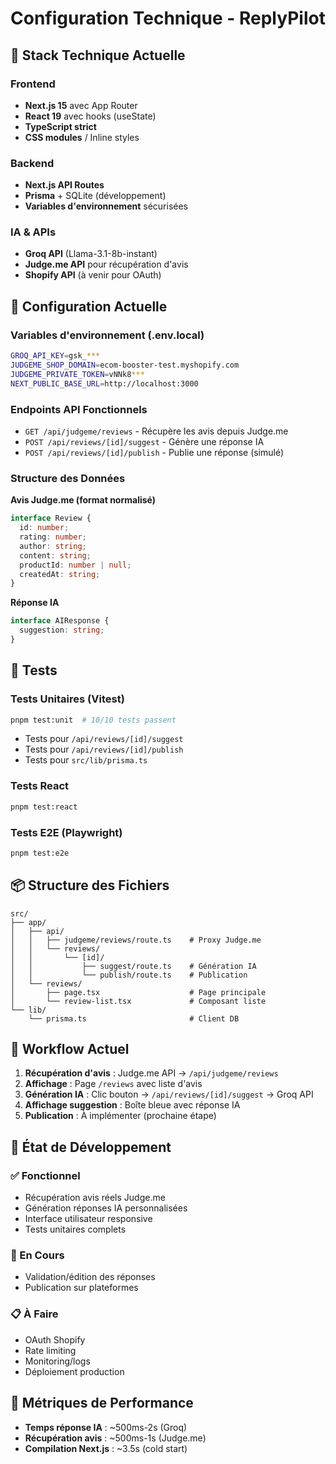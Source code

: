 # Configuration Technique - ReplyPilot

## 🚀 Stack Technique Actuelle

### Frontend
- **Next.js 15** avec App Router
- **React 19** avec hooks (useState)
- **TypeScript strict**
- **CSS modules** / Inline styles

### Backend
- **Next.js API Routes**
- **Prisma** + SQLite (développement)
- **Variables d'environnement** sécurisées

### IA & APIs
- **Groq API** (Llama-3.1-8b-instant)
- **Judge.me API** pour récupération d'avis
- **Shopify API** (à venir pour OAuth)

## 🔧 Configuration Actuelle

### Variables d'environnement (.env.local)
```bash
GROQ_API_KEY=gsk_***
JUDGEME_SHOP_DOMAIN=ecom-booster-test.myshopify.com
JUDGEME_PRIVATE_TOKEN=vNNk8***
NEXT_PUBLIC_BASE_URL=http://localhost:3000
```

### Endpoints API Fonctionnels
- `GET /api/judgeme/reviews` - Récupère les avis depuis Judge.me
- `POST /api/reviews/[id]/suggest` - Génère une réponse IA
- `POST /api/reviews/[id]/publish` - Publie une réponse (simulé)

### Structure des Données

**Avis Judge.me (format normalisé)**
```typescript
interface Review {
  id: number;
  rating: number;
  author: string;
  content: string;
  productId: number | null;
  createdAt: string;
}
```

**Réponse IA**
```typescript
interface AIResponse {
  suggestion: string;
}
```

## 🧪 Tests

### Tests Unitaires (Vitest)
```bash
pnpm test:unit  # 10/10 tests passent
```

- Tests pour `/api/reviews/[id]/suggest`
- Tests pour `/api/reviews/[id]/publish` 
- Tests pour `src/lib/prisma.ts`

### Tests React
```bash
pnpm test:react
```

### Tests E2E (Playwright)
```bash
pnpm test:e2e
```

## 📦 Structure des Fichiers

```
src/
├── app/
│   ├── api/
│   │   ├── judgeme/reviews/route.ts    # Proxy Judge.me
│   │   └── reviews/
│   │       └── [id]/
│   │           ├── suggest/route.ts    # Génération IA
│   │           └── publish/route.ts    # Publication
│   └── reviews/
│       ├── page.tsx                    # Page principale
│       └── review-list.tsx             # Composant liste
└── lib/
    └── prisma.ts                       # Client DB
```

## 🔄 Workflow Actuel

1. **Récupération d'avis** : Judge.me API → `/api/judgeme/reviews`
2. **Affichage** : Page `/reviews` avec liste d'avis
3. **Génération IA** : Clic bouton → `/api/reviews/[id]/suggest` → Groq API
4. **Affichage suggestion** : Boîte bleue avec réponse IA
5. **Publication** : À implémenter (prochaine étape)

## 🚧 État de Développement

### ✅ Fonctionnel
- Récupération avis réels Judge.me
- Génération réponses IA personnalisées
- Interface utilisateur responsive
- Tests unitaires complets

### 🔄 En Cours
- Validation/édition des réponses
- Publication sur plateformes

### 📋 À Faire
- OAuth Shopify
- Rate limiting
- Monitoring/logs
- Déploiement production

## 🎯 Métriques de Performance

- **Temps réponse IA** : ~500ms-2s (Groq)
- **Récupération avis** : ~500ms-1s (Judge.me)
- **Compilation Next.js** : ~3.5s (cold start)